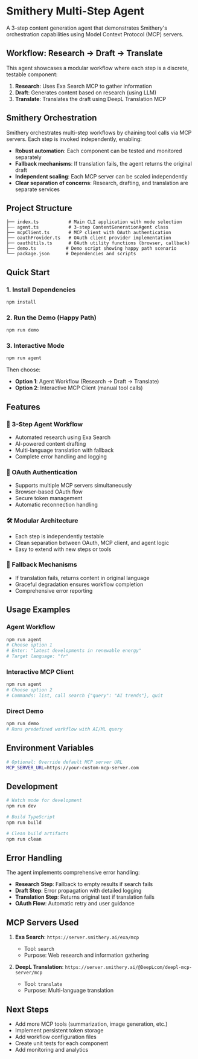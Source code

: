# Smithery Multi-Step Agent

A 3-step content generation agent that demonstrates Smithery's orchestration capabilities using Model Context Protocol (MCP) servers.

## Workflow: Research → Draft → Translate

This agent showcases a modular workflow where each step is a discrete, testable component:

1. **Research**: Uses Exa Search MCP to gather information
2. **Draft**: Generates content based on research (using LLM)
3. **Translate**: Translates the draft using DeepL Translation MCP

## Smithery Orchestration

Smithery orchestrates multi-step workflows by chaining tool calls via MCP servers. Each step is invoked independently, enabling:

- **Robust automation**: Each component can be tested and monitored separately
- **Fallback mechanisms**: If translation fails, the agent returns the original draft
- **Independent scaling**: Each MCP server can be scaled independently
- **Clear separation of concerns**: Research, drafting, and translation are separate services

## Project Structure

```
├── index.ts           # Main CLI application with mode selection
├── agent.ts           # 3-step ContentGenerationAgent class
├── mcpClient.ts       # MCP client with OAuth authentication
├── oauthProvider.ts   # OAuth client provider implementation
├── oauthUtils.ts      # OAuth utility functions (browser, callback)
├── demo.ts           # Demo script showing happy path scenario
└── package.json      # Dependencies and scripts
```

## Quick Start

### 1. Install Dependencies
```bash
npm install
```

### 2. Run the Demo (Happy Path)
```bash
npm run demo
```

### 3. Interactive Mode
```bash
npm run agent
```

Then choose:
- **Option 1**: Agent Workflow (Research → Draft → Translate)
- **Option 2**: Interactive MCP Client (manual tool calls)

## Features

### 🤖 3-Step Agent Workflow
- Automated research using Exa Search
- AI-powered content drafting
- Multi-language translation with fallback
- Complete error handling and logging

### 🔐 OAuth Authentication
- Supports multiple MCP servers simultaneously
- Browser-based OAuth flow
- Secure token management
- Automatic reconnection handling

### 🛠 Modular Architecture
- Each step is independently testable
- Clean separation between OAuth, MCP client, and agent logic
- Easy to extend with new steps or tools

### 🔄 Fallback Mechanisms
- If translation fails, returns content in original language
- Graceful degradation ensures workflow completion
- Comprehensive error reporting

## Usage Examples

### Agent Workflow
```bash
npm run agent
# Choose option 1
# Enter: "latest developments in renewable energy"
# Target language: "fr"
```

### Interactive MCP Client
```bash
npm run agent
# Choose option 2
# Commands: list, call search {"query": "AI trends"}, quit
```

### Direct Demo
```bash
npm run demo
# Runs predefined workflow with AI/ML query
```

## Environment Variables

```bash
# Optional: Override default MCP server URL
MCP_SERVER_URL=https://your-custom-mcp-server.com
```

## Development

```bash
# Watch mode for development
npm run dev

# Build TypeScript
npm run build

# Clean build artifacts
npm run clean
```

## Error Handling

The agent implements comprehensive error handling:

- **Research Step**: Fallback to empty results if search fails
- **Draft Step**: Error propagation with detailed logging
- **Translation Step**: Returns original text if translation fails
- **OAuth Flow**: Automatic retry and user guidance

## MCP Servers Used

1. **Exa Search**: `https://server.smithery.ai/exa/mcp`
   - Tool: `search`
   - Purpose: Web research and information gathering

2. **DeepL Translation**: `https://server.smithery.ai/@DeepLcom/deepl-mcp-server/mcp`
   - Tool: `translate`
   - Purpose: Multi-language translation

## Next Steps

- Add more MCP tools (summarization, image generation, etc.)
- Implement persistent token storage
- Add workflow configuration files
- Create unit tests for each component
- Add monitoring and analytics
